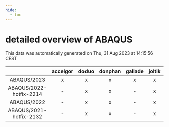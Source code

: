 ```yaml
---
hide:
  - toc
---
```


detailed overview of ABAQUS
===========================


This data was automatically generated on Thu, 31 Aug 2023 at 14:15:56 CEST  

| |accelgor|doduo|donphan|gallade|joltik|skitty|swalot|victini|
| :---: | :---: | :---: | :---: | :---: | :---: | :---: | :---: | :---: |
|ABAQUS/2023|x|x|x|x|x|x|x|x|
|ABAQUS/2022-hotfix-2214|-|x|x|-|x|x|x|x|
|ABAQUS/2022|-|x|x|-|x|x|x|x|
|ABAQUS/2021-hotfix-2132|-|x|x|-|x|x|x|x|

